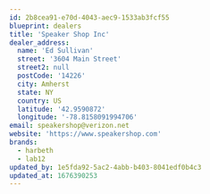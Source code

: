 ```yaml
---
id: 2b8cea91-e70d-4043-aec9-1533ab3fcf55
blueprint: dealers
title: 'Speaker Shop Inc'
dealer_address:
  name: 'Ed Sullivan'
  street: '3604 Main Street'
  street2: null
  postCode: '14226'
  city: Amherst
  state: NY
  country: US
  latitude: '42.9590872'
  longitude: '-78.8158091994706'
email: speakershop@verizon.net
website: 'https://www.speakershop.com'
brands:
  - harbeth
  - lab12
updated_by: 1e5fda92-5ac2-4abb-b403-8041edf0b4c3
updated_at: 1676390253
---
```

